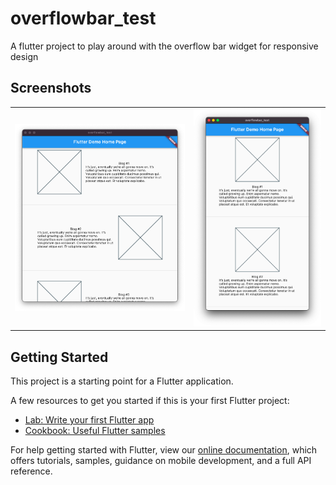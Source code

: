 # overflowbar_test

A flutter project to play around with the overflow bar widget for responsive design

## Screenshots
<table>
    <tr>
        <td>
            <img src="./screenshots/1.png">
        </td>
        <td>
            <img src="./screenshots/2.png">
        </td>
    </tr>
</table>

## Getting Started

This project is a starting point for a Flutter application.

A few resources to get you started if this is your first Flutter project:

- [Lab: Write your first Flutter app](https://flutter.dev/docs/get-started/codelab)
- [Cookbook: Useful Flutter samples](https://flutter.dev/docs/cookbook)

For help getting started with Flutter, view our
[online documentation](https://flutter.dev/docs), which offers tutorials,
samples, guidance on mobile development, and a full API reference.
